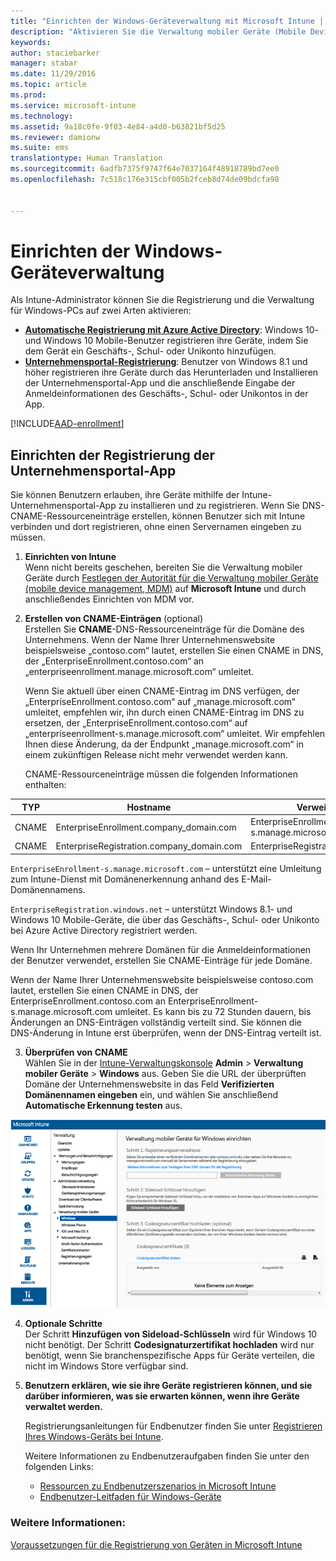 ```yaml
---
title: "Einrichten der Windows-Geräteverwaltung mit Microsoft Intune | Microsoft Intune"
description: "Aktivieren Sie die Verwaltung mobiler Geräte (Mobile Device Management, MDM) für Windows-PCs inklusive Windows 10-Geräte mit Microsoft Intune."
keywords: 
author: staciebarker
manager: stabar
ms.date: 11/29/2016
ms.topic: article
ms.prod: 
ms.service: microsoft-intune
ms.technology: 
ms.assetid: 9a18c0fe-9f03-4e84-a4d0-b63821bf5d25
ms.reviewer: damionw
ms.suite: ems
translationtype: Human Translation
ms.sourcegitcommit: 6adfb7375f9747f64e7037164f48918789bd7ee0
ms.openlocfilehash: 7c518c176e315cbf005b2fceb8d74de09bdcfa98


---
```


# <a name="set-up-windows-device-management"></a>Einrichten der Windows-Geräteverwaltung

Als Intune-Administrator können Sie die Registrierung und die Verwaltung für Windows-PCs auf zwei Arten aktivieren:

- **[Automatische Registrierung mit Azure Active Directory](#azure-active-directory-enrollment)**: Windows 10- und Windows 10 Mobile-Benutzer registrieren ihre Geräte, indem Sie dem Gerät ein Geschäfts-, Schul- oder Unikonto hinzufügen.
- **[Unternehmensportal-Registrierung](#company-portal-app-enrollment)**: Benutzer von Windows 8.1 und höher registrieren ihre Geräte durch das Herunterladen und Installieren der Unternehmensportal-App und die anschließende Eingabe der Anmeldeinformationen des Geschäfts-, Schul- oder Unikontos in der App.

[!INCLUDE[AAD-enrollment](../includes/win10-automatic-enrollment-aad.md)]

## <a name="set-up-company-portal-app-enrollment"></a>Einrichten der Registrierung der Unternehmensportal-App
Sie können Benutzern erlauben, ihre Geräte mithilfe der Intune-Unternehmensportal-App zu installieren und zu registrieren. Wenn Sie DNS-CNAME-Ressourceneinträge erstellen, können Benutzer sich mit Intune verbinden und dort registrieren, ohne einen Servernamen eingeben zu müssen.

1. **Einrichten von Intune**<br>
Wenn nicht bereits geschehen, bereiten Sie die Verwaltung mobiler Geräte durch [Festlegen der Autorität für die Verwaltung mobiler Geräte (mobile device management, MDM)](prerequisites-for-enrollment.md#step-2-set-mdm-authority) auf **Microsoft Intune** und durch anschließendes Einrichten von MDM vor.

2. **Erstellen von CNAME-Einträgen** (optional)<br>Erstellen Sie **CNAME**-DNS-Ressourceneinträge für die Domäne des Unternehmens. Wenn der Name Ihrer Unternehmenswebsite beispielsweise „contoso.com“ lautet, erstellen Sie einen CNAME in DNS, der „EnterpriseEnrollment.contoso.com“ an „enterpriseenrollment.manage.microsoft.com“ umleitet.

    Wenn Sie aktuell über einen CNAME-Eintrag im DNS verfügen, der „EnterpriseEnrollment.contoso.com“ auf „manage.microsoft.com“ umleitet, empfehlen wir, ihn durch einen CNAME-Eintrag im DNS zu ersetzen, der „EnterpriseEnrollment.contoso.com“ auf „enterpriseenrollment-s.manage.microsoft.com“ umleitet. Wir empfehlen Ihnen diese Änderung, da der Endpunkt „manage.microsoft.com“ in einem zukünftigen Release nicht mehr verwendet werden kann.

    CNAME-Ressourceneinträge müssen die folgenden Informationen enthalten:

  |TYP|Hostname|Verweist auf|TTL|
  |--------|-------------|-------------|-------|
  |CNAME|EnterpriseEnrollment.company_domain.com|EnterpriseEnrollment-s.manage.microsoft.com |1 Stunde|
  |CNAME|EnterpriseRegistration.company_domain.com|EnterpriseRegistration.windows.net|1 Stunde|

  `EnterpriseEnrollment-s.manage.microsoft.com` – unterstützt eine Umleitung zum Intune-Dienst mit Domänenerkennung anhand des E-Mail-Domänennamens.

  `EnterpriseRegistration.windows.net` – unterstützt Windows 8.1- und Windows 10 Mobile-Geräte, die über das Geschäfts-, Schul- oder Unikonto bei Azure Active Directory registriert werden.

  Wenn Ihr Unternehmen mehrere Domänen für die Anmeldeinformationen der Benutzer verwendet, erstellen Sie CNAME-Einträge für jede Domäne.

  Wenn der Name Ihrer Unternehmenswebsite beispielsweise contoso.com lautet, erstellen Sie einen CNAME in DNS, der EnterpriseEnrollment.contoso.com an EnterpriseEnrollment-s.manage.microsoft.com umleitet. Es kann bis zu 72 Stunden dauern, bis Änderungen an DNS-Einträgen vollständig verteilt sind. Sie können die DNS-Änderung in Intune erst überprüfen, wenn der DNS-Eintrag verteilt ist.

3.  **Überprüfen von CNAME**<br>Wählen Sie in der [Intune-Verwaltungskonsole](http://manage.microsoft.com) **Admin** &gt; **Verwaltung mobiler Geräte** &gt; **Windows** aus. Geben Sie die URL der überprüften Domäne der Unternehmenswebsite in das Feld **Verifizierten Domänennamen eingeben** ein, und wählen Sie anschließend **Automatische Erkennung testen** aus.

  ![Dialogfeld „Windows-Geräteverwaltung“](../media/enroll-intune-winenr.png)

4.  **Optionale Schritte**<br>Der Schritt **Hinzufügen von Sideload-Schlüsseln** wird für Windows 10 nicht benötigt. Der Schritt **Codesignaturzertifikat hochladen** wird nur benötigt, wenn Sie branchenspezifische Apps für Geräte verteilen, die nicht im Windows Store verfügbar sind.

6.  **Benutzern erklären, wie sie ihre Geräte registrieren können, und sie darüber informieren, was sie erwarten können, wenn ihre Geräte verwaltet werden.**

    Registrierungsanleitungen für Endbenutzer finden Sie unter [Registrieren Ihres Windows-Geräts bei Intune](../enduser/enroll-your-device-in-intune-windows.md).

    Weitere Informationen zu Endbenutzeraufgaben finden Sie unter den folgenden Links:
      - [Ressourcen zu Endbenutzerszenarios in Microsoft Intune](what-to-tell-your-end-users-about-using-microsoft-intune.md)
      - [Endbenutzer-Leitfaden für Windows-Geräte](../enduser/using-your-windows-device-with-intune.md)

### <a name="see-also"></a>Weitere Informationen:
[Voraussetzungen für die Registrierung von Geräten in Microsoft Intune](prerequisites-for-enrollment.md)



<!--HONumber=Dec16_HO2-->


